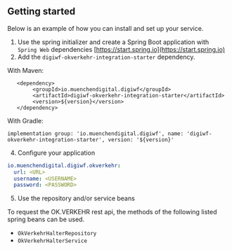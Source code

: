 ## Getting started

Below is an example of how you can install and set up your service.

1. Use the spring initializer and create a Spring Boot application with `Spring Web`
   dependencies [https://start.spring.io](https://start.spring.io)
2. Add the `digiwf-okverkehr-integration-starter` dependency.

With Maven:

```
   <dependency>
        <groupId>io.muenchendigital.digiwf</groupId>
        <artifactId>digiwf-okverkehr-integration-starter</artifactId>
        <version>${version}</version>
   </dependency>
```

With Gradle:

```
implementation group: 'io.muenchendigital.digiwf', name: 'digiwf-okverkehr-integration-starter', version: '${version}'
```

4. Configure your application

```yaml
io.muenchendigital.digiwf.okverkehr:
  url: <URL>
  username: <USERNAME>
  password: <PASSWORD>
```

5. Use the repository and/or service beans

To request the OK.VERKEHR rest api, the methods of the following listed spring beans can be used.

* `OkVerkehrHalterRepository`
* `OkVerkehrHalterService`
